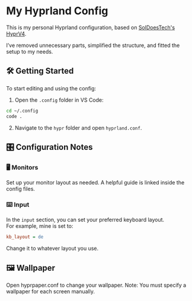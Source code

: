 # My Hyprland Config

This is my personal Hyprland configuration, based on [SolDoesTech's HyprV4](https://github.com/SolDoesTech/HyprV4).

I’ve removed unnecessary parts, simplified the structure, and fitted the setup to my needs.

## 🛠️ Getting Started

To start editing and using the config:

1. Open the `.config` folder in VS Code:

```bash
cd ~/.config
code .
```

2. Navigate to the `hypr` folder and open `hyprland.conf`.

## 🎛️ Configuration Notes

### 🖥️ Monitors

Set up your monitor layout as needed. A helpful guide is linked inside the config files.

### ⌨️ Input

In the `input` section, you can set your preferred keyboard layout.  
For example, mine is set to:

```ini
kb_layout = de
```
Change it to whatever layout you use.

## 🖼️ Wallpaper

Open hyprpaper.conf to change your wallpaper.
Note: You must specify a wallpaper for each screen manually.
